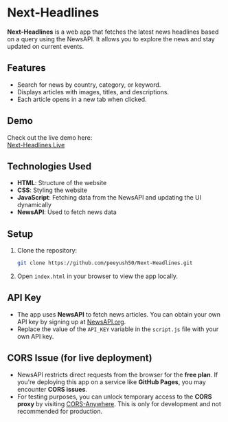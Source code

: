 # Next-Headlines

**Next-Headlines** is a web app that fetches the latest news headlines based on a query using the NewsAPI. It allows you to explore the news and stay updated on current events.

## Features

- Search for news by country, category, or keyword.
- Displays articles with images, titles, and descriptions.
- Each article opens in a new tab when clicked.

## Demo

Check out the live demo here:  
[Next-Headlines Live](https://peeyush50.github.io/Next-Headlines/)

## Technologies Used

- **HTML**: Structure of the website
- **CSS**: Styling the website
- **JavaScript**: Fetching data from the NewsAPI and updating the UI dynamically
- **NewsAPI**: Used to fetch news data

## Setup

1. Clone the repository:
    ```bash
    git clone https://github.com/peeyush50/Next-Headlines.git
    ```

2. Open `index.html` in your browser to view the app locally.

## API Key

- The app uses **NewsAPI** to fetch news articles. You can obtain your own API key by signing up at [NewsAPI.org](https://newsapi.org/).
- Replace the value of the `API_KEY` variable in the `script.js` file with your own API key.

## CORS Issue (for live deployment)

- NewsAPI restricts direct requests from the browser for the **free plan**. If you're deploying this app on a service like **GitHub Pages**, you may encounter **CORS issues**.
- For testing purposes, you can unlock temporary access to the **CORS proxy** by visiting [CORS-Anywhere](https://cors-anywhere.herokuapp.com/corsdemo). This is only for development and not recommended for production.


